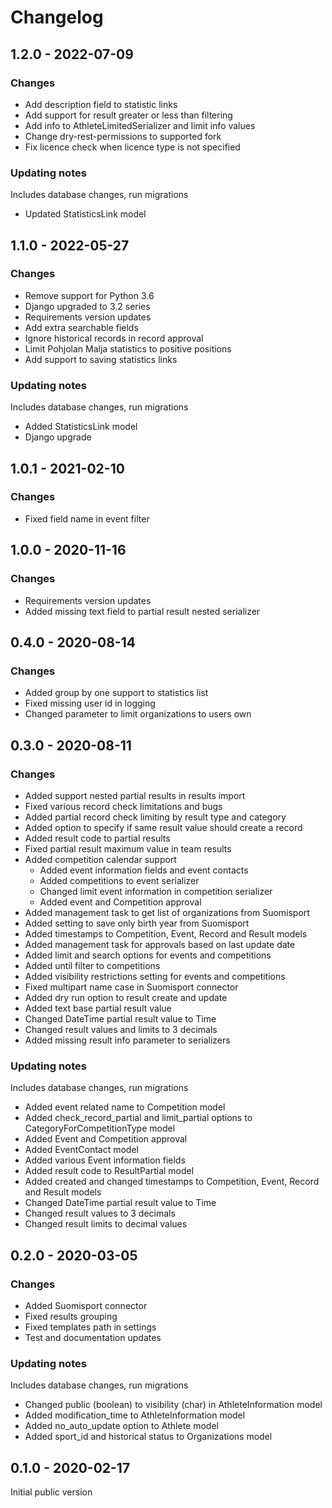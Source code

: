 # Changelog
## 1.2.0 - 2022-07-09
### Changes
- Add description field to statistic links
- Add support for result greater or less than filtering
- Add info to AthleteLimitedSerializer and limit info values
- Change dry-rest-permissions to supported fork
- Fix licence check when licence type is not specified

### Updating notes
Includes database changes, run migrations
- Updated StatisticsLink model

## 1.1.0 - 2022-05-27
### Changes
- Remove support for Python 3.6
- Django upgraded to 3.2 series
- Requirements version updates
- Add extra searchable fields
- Ignore historical records in record approval
- Limit Pohjolan Malja statistics to positive positions
- Add support to saving statistics links

### Updating notes
Includes database changes, run migrations
- Added StatisticsLink model
- Django upgrade

## 1.0.1 - 2021-02-10
### Changes
- Fixed field name in event filter

## 1.0.0 - 2020-11-16
### Changes
- Requirements version updates
- Added missing text field to partial result nested serializer

## 0.4.0 - 2020-08-14
### Changes
- Added group by one support to statistics list
- Fixed missing user id in logging
- Changed parameter to limit organizations to users own 

## 0.3.0 - 2020-08-11
### Changes
- Added support nested partial results in results import
- Fixed various record check limitations and bugs
- Added partial record check limiting by result type and category
- Added option to specify if same result value should create a record
- Added result code to partial results
- Fixed partial result maximum value in team results
- Added competition calendar support
  - Added event information fields and event contacts
  - Added competitions to event serializer
  - Changed limit event information in competition serializer
  - Added event and Competition approval
- Added management task to get list of organizations from Suomisport
- Added setting to save only birth year from Suomisport
- Added timestamps to Competition, Event, Record and Result models
- Added management task for approvals based on last update date
- Added limit and search options for events and competitions
- Added until filter to competitions
- Added visibility restrictions setting for events and competitions
- Fixed multipart name case in Suomisport connector
- Added dry run option to result create and update
- Added text base partial result value
- Changed DateTime partial result value to Time
- Changed result values and limits to 3 decimals
- Added missing result info parameter to serializers

### Updating notes
Includes database changes, run migrations
- Added event related name to Competition model
- Added check_record_partial and limit_partial options to
  CategoryForCompetitionType model
- Added Event and Competition approval
- Added EventContact model
- Added various Event information fields
- Added result code to ResultPartial model
- Added created and changed timestamps to Competition, Event, Record and
  Result models
- Changed DateTime partial result value to Time
- Changed result values to 3 decimals
- Changed result limits to decimal values

## 0.2.0 - 2020-03-05
### Changes
- Added Suomisport connector
- Fixed results grouping
- Fixed templates path in settings
- Test and documentation updates

### Updating notes
Includes database changes, run migrations
- Changed public (boolean) to visibility (char) in AthleteInformation model
- Added modification_time to AthleteInformation model
- Added no_auto_update option to Athlete model
- Added sport_id and historical status to Organizations model

## 0.1.0 - 2020-02-17
Initial public version